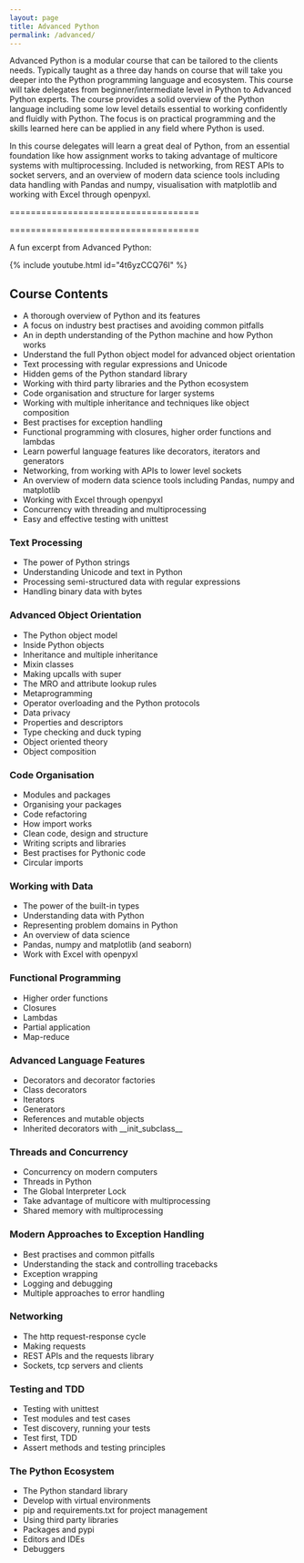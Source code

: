 ```yaml
---
layout: page
title: Advanced Python
permalink: /advanced/
---
```


Advanced Python is a modular course that can be tailored to the clients needs. Typically taught as a three day hands on course that will take you deeper into the Python programming language and ecosystem. This course will take delegates from beginner/intermediate level in Python to Advanced Python experts. The course provides a solid overview of the Python language including some low level details essential to working confidently and fluidly with Python. The focus is on practical programming and the skills learned here can be applied in any field where Python is used.

In this course delegates will learn a great deal of Python, from an essential foundation like how assignment works to taking advantage of multicore systems with multiprocessing. Included is networking, from REST APIs to socket servers, and an overview of modern data science tools including data handling with Pandas and numpy, visualisation with matplotlib and working with Excel through openpyxl.


====================================





====================================


A fun excerpt from Advanced Python:

{% include youtube.html id="4t6yzCCQ76I" %}

## Course Contents

* A thorough overview of Python and its features
* A focus on industry best practises and avoiding common pitfalls
* An in depth understanding of the Python machine and how Python works
* Understand the full Python object model for advanced object orientation
* Text processing with regular expressions and Unicode
* Hidden gems of the Python standard library
* Working with third party libraries and the Python ecosystem
* Code organisation and structure for larger systems
* Working with multiple inheritance and techniques like object composition
* Best practises for exception handling
* Functional programming with closures, higher order functions and lambdas
* Learn powerful language features like decorators, iterators and generators
* Networking, from working with APIs to lower level sockets
* An overview of modern data science tools including Pandas, numpy and matplotlib
* Working with Excel through openpyxl
* Concurrency with threading and multiprocessing
* Easy and effective testing with unittest


### Text Processing

* The power of Python strings
* Understanding Unicode and text in Python
* Processing semi-structured data with regular expressions
* Handling binary data with bytes

### Advanced Object Orientation

* The Python object model
* Inside Python objects
* Inheritance and multiple inheritance
* Mixin classes
* Making upcalls with super
* The MRO and attribute lookup rules
* Metaprogramming
* Operator overloading and the Python protocols
* Data privacy
* Properties and descriptors
* Type checking and duck typing
* Object oriented theory
* Object composition

### Code Organisation

* Modules and packages
* Organising your packages
* Code refactoring
* How import works
* Clean code, design and structure
* Writing scripts and libraries
* Best practises for Pythonic code
* Circular imports

### Working with Data

* The power of the built-in types
* Understanding data with Python
* Representing problem domains in Python
* An overview of data science
* Pandas, numpy and matplotlib (and seaborn)
* Work with Excel with openpyxl

### Functional Programming

* Higher order functions
* Closures
* Lambdas
* Partial application
* Map-reduce

### Advanced Language Features

* Decorators and decorator factories
* Class decorators
* Iterators
* Generators
* References and mutable objects
* Inherited decorators with \_\_init_subclass\_\_

### Threads and Concurrency

* Concurrency on modern computers
* Threads in Python
* The Global Interpreter Lock
* Take advantage of multicore with multiprocessing
* Shared memory with multiprocessing

### Modern Approaches to Exception Handling

* Best practises and common pitfalls
* Understanding the stack and controlling tracebacks
* Exception wrapping
* Logging and debugging
* Multiple approaches to error handling

### Networking

* The http request-response cycle
* Making requests
* REST APIs and the requests library
* Sockets, tcp servers and clients

### Testing and TDD

* Testing with unittest
* Test modules and test cases
* Test discovery, running your tests
* Test first, TDD
* Assert methods and testing principles

### The Python Ecosystem

* The Python standard library
* Develop with virtual environments
* pip and requirements.txt for project management
* Using third party libraries
* Packages and pypi
* Editors and IDEs
* Debuggers